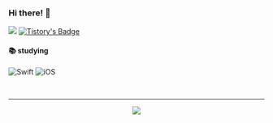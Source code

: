 ### Hi there! 👋

<img src="https://img.shields.io/badge/zooxop@gmail.com-EA4335?style=plastic&logo=Gmail&logoColor=white"/> [![Tistory's Badge](https://github-readme-tistory-card.vercel.app/api/badge?name=Tech-blog&theme=dark)](https://cloverlaun.tistory.com/) 

#### 📚 studying 

<img alt="Swift" src ="https://img.shields.io/badge/Swift-F05138.svg?&style=for-the-badge&logo=Swift&logoColor=white"/> <img alt="iOS" src ="https://img.shields.io/badge/Apple-000000.svg?&style=for-the-badge&logo=Apple&logoColor=white"/>


<br/>


<!-- 
  # 💪 Skills & Tools 🛠

  <img src="https://img.shields.io/badge/Delphi-EE1F35?style=plastic&logo=Delphi&logoColor=white"/> <img src="https://img.shields.io/badge/MsSQL-CC2927?style=plastic&logo=Microsoft-SQL-Server&logoColor=white"/>

  <img src="https://img.shields.io/badge/Spring-6DB33F?style=plastic&logo=Spring&logoColor=white"/> <img src="https://img.shields.io/badge/Gradle-02303A?style=plastic&logo=Gradle&logoColor=white"/> -->

<hr/>

<p align="center">
  <img src="https://github-readme-stats.vercel.app/api?username=zooxop&show_icons=true&theme=dracula&include_all_commits=true"/>
</p>
